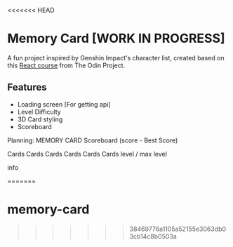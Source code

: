 <<<<<<< HEAD
# Memory Card [WORK IN PROGRESS]
A fun project inspired by Genshin Impact's character list, created based on this [React course](https://www.theodinproject.com/lessons/node-path-react-new-memory-card) from The Odin Project.

## Features
- Loading screen [For getting api]
- Level Difficulty
- 3D Card styling
- Scoreboard


Planning: 
MEMORY CARD
 Scoreboard (score - Best Score)

 Cards Cards Cards Cards Cards Cards
         level / max level

 info

=======
# memory-card
>>>>>>> 38469776a1105a52155e3063db03cb14c8b0503a
